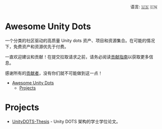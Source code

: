 <div align="right">
  语言:
  <a title="英语" href="../../README.md">🇺🇸</a>
  🇨🇳
</div>

Awesome Unity Dots
=============

一个分类的社区驱动的高质量 Unity dots 资产、项目和资源集合。在可能的情况下，免费资产和资源优先于付费。

一直欢迎建议和贡献！在提交拉取请求之前，请务必阅读[贡献指南](https://github.com/longshilin/awesome-unity-dots/blob/master/CONTRIBUTING.md)以获取更多信息。

感谢所有的[贡献者](https://github.com/longshilin/awesome-unity-dots/graphs/contributors)，没有你们就不可能做到这一点！

- [Awesome Unity Dots](#awesome-unity-dots)
  - [Projects](#projects)


# Projects
* [UnityDOTS-Thesis](https://github.com/mikyll/UnityDOTS-Thesis) - Unity DOTS 架构的学士学位论文。
